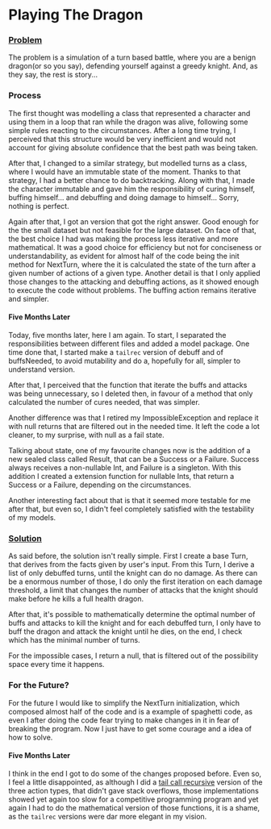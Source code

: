 # Playing The Dragon

### ​[Problem](https://code.google.com/codejam/contest/5304486/dashboard#s=p2&a=2)

The problem is a simulation of a turn based battle, where you are a benign dragon(or so you say), defending yourself against a greedy knight.  And, as they say, the rest is story...

### Process

The first thought was modelling a class that represented a character and using them in a loop that ran while the dragon was alive, following some simple rules reacting to the circumstances. After a long time trying, I perceived that this structure would be very inefficient and would not account for giving absolute confidence that the best path was being taken.

After that, I changed to a similar strategy, but modelled turns as a class, where I would have an immutable state of the moment. Thanks to that strategy, I had a better chance to do backtracking. Along with that, I made the character immutable and gave him the responsibility of curing himself, buffing himself... and debuffing and doing damage to himself... Sorry, nothing is perfect.

Again after that, I got an version that got the right answer. Good enough for the the small dataset but not feasible for the large dataset. On face of that, the best choice I had was making the process less iterative and more mathematical. It was a good choice for efficiency but not for conciseness or understandability, as evident for almost half of the code being the init method for NextTurn, where the it is calculated the state of the turn after a given number of actions of a given type. Another detail is that I only applied those changes to the attacking and debuffing actions, as it showed enough to execute the code without problems. The buffing action remains iterative and simpler.

#### Five Months Later

Today, five months later, here I am again. To start, I separated the responsibilities between different files and added a model package. One time done that, I started make a `tailrec` version of debuff and of buffsNeeded, to avoid mutability and do a, hopefully for all, simpler to understand version.

After that, I perceived that the function that iterate the buffs and attacks was being unnecessary, so I deleted then, in favour of a method that only calculated the number of cures needed, that was simpler.

Another difference was that I retired my ImpossibleException and replace it with null returns that are filtered out in the needed time. It left the code a lot cleaner, to my surprise, with null as a fail state. 

Talking about state, one of my favourite changes now is the addition of a new sealed class called Result, that can be a Success or a Failure. Success always receives a non-nullable Int, and Failure is a singleton. With this addition I created a extension function for nullable Ints, that return a Success or a Failure, depending on the circumstances. 

Another interesting fact about that is that it seemed more testable for me after that, but even so, I didn't feel completely satisfied with the testability of my models.

### ​[Solution](Solver1AC.kt)

As said before, the solution isn't really simple. First I create a base Turn, that derives from the facts given by user's input. From this Turn, I derive a list of only debuffed turns, until the knight can do no damage. As there can be a enormous number of those, I do only the first iteration on each damage threshold, a limit that changes the number of attacks that the knight should make before he kills a full health dragon. 

After that, it's possible to mathematically determine the optimal number of buffs and attacks to kill the knight and for each debuffed turn, I only have to buff the dragon and attack the knight until he dies, on the end, I check which has the minimal number of turns.

For the impossible cases, I return a null, that is filtered out of the possibility space every time it happens.

### For the Future?

For the future I would like to simplify the NextTurn initialization, which composed almost half of the code and is a example of spaghetti code, as even I after doing the code fear trying to make changes in it in fear of breaking the program. Now I just have to get some courage and a idea of how to solve.

#### Five Months Later

I think in the end I got to do some of the changes proposed before. Even so, I feel a little disappointed, as although I did a [tail call recursive](https://blog.jetbrains.com/kotlin/2013/12/m6-2-available/) version of the three action types, that didn't gave stack overflows, those implementations showed yet again too slow for a competitive programming program and yet again I had to do the mathematical version of those functions, it is a shame, as the `tailrec` versions were dar more elegant in my vision.